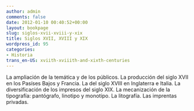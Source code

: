 ```yaml
---
author: admin
comments: false
date: 2012-01-10 00:40:52+00:00
layout: bookpage
slug: siglos-xvii-xviii-y-xix
title: Siglos XVII, XVIII y XIX
wordpress_id: 95
categories:
- Historia
trans_en-US: xviith-xviiith-and-xixth-centuries
---
```


La ampliación de la temática y de los públicos. La producción del siglo XVII en los Pasíses Bajos y Francia. La del siglo XVIII en Inglaterra e Italia. La diversificación de los impresos del siglo XIX. La mecanización de la tipografía: pantógrafo, linotipo y monotipo. La litografía. Las imprentas privadas. 
